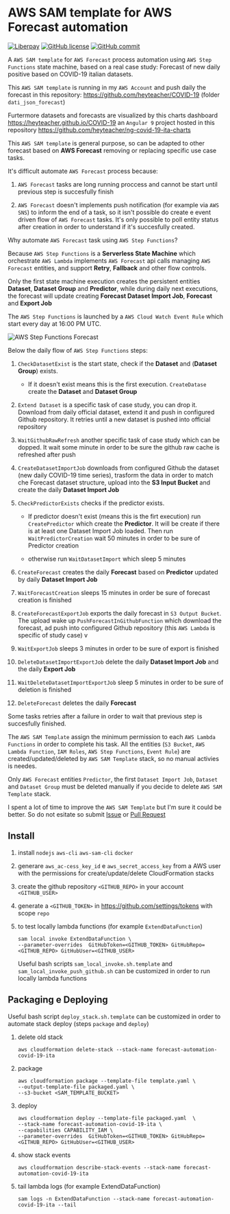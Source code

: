 AWS SAM template for AWS Forecast automation 
============================================

[![Liberpay](http://img.shields.io/liberapay/receives/heyteacher.svg?logo=liberapay)](https://liberapay.com/heyteacher/donate)
[![GitHub license](https://img.shields.io/github/license/heyteacher/sam-forecast-automation-covid-19-ita)](https://github.com/heyteacher/sam-forecast-automation-covid-19-ita/blob/master/LICENSE)
[![GitHub commit](https://img.shields.io/github/last-commit/heyteacher/sam-forecast-automation-covid-19-ita)](https://github.com/heyteacher/sam-forecast-automation-covid-19-ita/commits/master)

A `AWS SAM template` for `AWS Forecast` process automation using `AWS Step Functions` state machine, based on a real case study: Forecast of new daily positive based on COVID-19 italian datasets.  

This `AWS SAM template` is running in my `AWS Account` and push daily the forecast in this repository: https://github.com/heyteacher/COVID-19 (folder `dati_json_forecast`)

Furtermore datasets and forecasts are visualized by this charts dashboard https://heyteacher.github.io/COVID-19 an `Angular 9` project hosted in this repository https://github.com/heyteacher/ng-covid-19-ita-charts 

This `AWS SAM template` is general purpose, so can be adapted to other forecast based on __AWS Forecast__ removing or replacing specific use case tasks. 

It's difficult automate `AWS Forecast` process because:

1. `AWS Forecast` tasks are long running proccess and cannot be start until previous step is succesfully finish

1. `AWS Forecast` doesn't implements push notification (for example via `AWS SNS`) to inform the end of a task, so it isn't possible do create e event driven flow of `AWS Forecast` tasks. It's only possible to poll entity status after creation in order to understand if it's succesfully created.

Why automate `AWS Forecast` task using `AWS Step Functions`? 

Because `AWS Step Functions` is a __Serverless State Machine__ which orchestrate `AWS Lambda` implements `AWS Forecast` api calls managing `AWS Forecast` entities, and support __Retry__, __Fallback__ and other flow controls.

Only the first state machine execution creates the persistent entities __Dataset__, __Dataset Group__ and __Predictor__, while during daily next executions, the forecast will update creating __Forecast Dataset Import Job__, __Forecast__ and __Export Job__

The `AWS Step Functions` is launched by a `AWS Cloud Watch Event Rule` which start every day at 16:00 PM UTC. 

![AWS Step Functions Forecast](/images/stepfunctions_graph.png "AWS Step Functions Forecast")

Below the daily flow of `AWS Step Functions` steps:

1. `CheckDatasetExist` is the start state, check if the __Dataset__ and (__Dataset Group__) exists. 

   * If it doesn't exist means this is the first execution. `CreateDatase` create the __Dataset__ and __Dataset Group__

1. `Extend Dataset` is a specific task of case study, you can drop it. Download from daily official dataset, extend it and push in configured Github repository. It retries until a new dataset is pushed into official repository  

1. `WaitGithubRawRefresh` another specific task of case study which can be dopped. It wait some minute in order to be sure the github raw cache is refreshed after push

1. `CreateDatasetImportJob` downloads from configured Github the dataset (new daily COVID-19 time series), trasform the data in order to match che Forecast dataset structure, upload into the __S3 Input Bucket__ and create the daily __Dataset Import Job__

1. `CheckPredictorExists` checks if the predictor exists.

   * If predictor doesn't exist (means this is the firt execution) run `CreatePredictor` which create the __Predictor__. It will be create if there is at least one Dataset Import Job loaded. Then run `WaitPredictorCreation` wait 50 minutes in order to be sure of Predictor creation 

   * otherwise run `WaitDatasetImport` which sleep 5 minutes

1. `CreateForecast` creates the daily __Forecast__ based on __Predictor__ updated by daily __Dataset Import Job__

1. `WaitForecastCreation` sleeps 15 minutes in order be sure of forecast creation is finished

1. `CreateForecastExportJob` exports the daily forecast in `S3 Output Bucket`. 
The upload wake up `PushForecastInGithubFunction` which download the forecast, ad push into configured Github repository (this `AWS Lambda` is  specific of study case)
v
1. `WaitExportJob` sleeps 3 minutes in order to be sure of export is finished

1. `DeleteDatasetImportExportJob` delete the daily __Dataset Import Job__ and the daily __Export Job__ 

1. `WaitDeleteDatasetImportExportJob` sleep 5 minutes in order to be sure of deletion is finished

1. `DeleteForecast` deletes the daily __Forecast__

Some tasks retries after a failure in order to wait that previous step is succesfully finished.

The `AWS SAM Template` assign the minimum permission to each `AWS Lambda Functions` in order to complete his task. All the entities (`S3 Bucket`, `AWS Lambda Function`, `IAM Roles`, `AWS Step Functions`, `Event Rule`) are created/updated/deleted by `AWS SAM Template` stack, so no manual activies is needes.

Only `AWS Forecast` entities `Predictor`, the first `Dataset Import Job`, `Dataset` and `Dataset Group` must be deleted manually if you decide to delete `AWS SAM Template` stack.

I spent a lot of time to improve the `AWS SAM Template` but I'm sure it could be better. So do not esitate so submit [Issue](https://github.com/heyteacher/sam-forecast-automation-covid-19-ita/issues ) or [Pull Request](https://github.com/heyteacher/sam-forecast-automation-covid-19-ita/pulls)

Install
-------

1. install `nodejs` `aws-cli` `aws-sam-cli` `docker`

1. generare `aws_ac-cess_key_id` e `aws_secret_access_key` from a AWS user with the permissions for create/update/delete CloudFormation stacks 

1. create the github repository `<GITHUB_REPO>` in your account `<GITHUB_USER>` 

1. generate a `<GITHUB_TOKEN>` in https://github.com/settings/tokens with scope `repo`

1. to test locally lambda functions (for example `ExtendDataFunction`)
   ```
   sam local invoke ExtendDataFunction \
   --parameter-overrides  GitHubToken=<GITHUB_TOKEN> GitHubRepo=<GITHUB_REPO> GitHubUser=<GITHUB_USER> 
   ```
   Useful bash scripts `sam_local_invoke.sh.template` and `sam_local_invoke_push_github.sh` can be customized in order to run locally lambda functions

Packaging e Deploying
---------------------

Useful bash script `deploy_stack.sh.template` can be customized in order to automate stack deploy (steps `package` and `deploy`)

1. delete old stack 
   ```   
   aws cloudformation delete-stack --stack-name forecast-automation-covid-19-ita
   ```   

1. package
   ```   
   aws cloudformation package --template-file template.yaml \
   --output-template-file packaged.yaml \
   --s3-bucket <SAM_TEMPLATE_BUCKET>
   ```   

1. deploy
   ```   
   aws cloudformation deploy --template-file packaged.yaml  \
   --stack-name forecast-automation-covid-19-ita \
   --capabilities CAPABILITY_IAM \
   --parameter-overrides  GitHubToken=<GITHUB_TOKEN> GitHubRepo=<GITHUB_REPO> GitHubUser=<GITHUB_USER> 
   ```   

1. show stack events
   ```   
   aws cloudformation describe-stack-events --stack-name forecast-automation-covid-19-ita
   ```   

1. tail lambda logs (for example ExtendDataFunction)
   ```   
   sam logs -n ExtendDataFunction --stack-name forecast-automation-covid-19-ita --tail
 
   ```   

